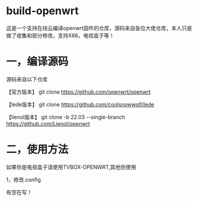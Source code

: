 # build-openwrt

这是一个支持在线云编译openwrt固件的仓库，源码来自各位大佬仓库，本人只是做了收集和部分修改，支持X86，电视盒子等！

# 一，编译源码

源码来自以下仓库

【官方版本】  git clone https://github.com/openwrt/openwrt

【lede版本】  git clone https://github.com/coolsnowwolf/lede

【lienol版本】  git clone -b 22.03 --single-branch https://github.com/Lienol/openwrt

# 二，使用方法
如果你是电视盒子请使用TVBOX-OPENWRT,其他则使用

1，修改.config

有空在写！

